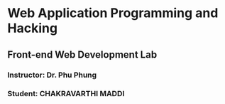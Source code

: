 <body>
<div id="top">
<h1>Web Application Programming and Hacking</h1>
<h2>Front-end Web Development Lab</h2>
<h3>Instructor: Dr. Phu Phung</h3>
</div>
<div class="container wrapper">
	<div id="top"><!put any content ></div>
		<div class = "wrapper">
			<div id="menubar">
				<! put any content >
	</div>
	<div id ="main">
		<! put any content>
		</div>
	</div>
</div>
<div id="menubar">
<h3>Student: CHAKRAVARTHI MADDI</h3>
</html>
